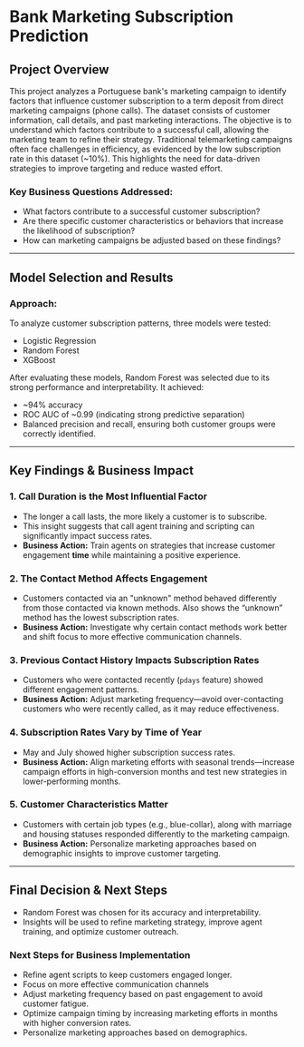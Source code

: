 # **Bank Marketing Subscription Prediction**

## **Project Overview**

This project analyzes a Portuguese bank's marketing campaign to identify factors that influence customer subscription to a term deposit from direct marketing campaigns (phone calls). The dataset consists of customer information, call details, and past marketing interactions. The objective is to understand which factors contribute to a successful call, allowing the marketing team to refine their strategy. Traditional telemarketing campaigns often face challenges in efficiency, as evidenced by the low subscription rate in this dataset (\~10%). This highlights the need for data-driven strategies to improve targeting and reduce wasted effort.

### **Key Business Questions Addressed:**

* What factors contribute to a successful customer subscription?    
* Are there specific customer characteristics or behaviors that increase the likelihood of subscription?  
* How can marketing campaigns be adjusted based on these findings?

---

## **Model Selection and Results**

### **Approach:**

To analyze customer subscription patterns, three models were tested:

* Logistic Regression  
* Random Forest  
* XGBoost

After evaluating these models, Random Forest was selected due to its strong performance and interpretability. It achieved:

* \~94% accuracy  
* ROC AUC of \~0.99 (indicating strong predictive separation)  
* Balanced precision and recall, ensuring both customer groups were correctly identified.

---

## **Key Findings & Business Impact**

### **1\. Call Duration is the Most Influential Factor**

* The longer a call lasts, the more likely a customer is to subscribe.  
* This insight suggests that call agent training and scripting can significantly impact success rates.  
* **Business Action:** Train agents on strategies that increase customer engagement **time** while maintaining a positive experience.

### **2\. The Contact Method Affects Engagement**

* Customers contacted via an "unknown" method behaved differently from those contacted via known methods.  Also shows the “unknown” method has the lowest subscription rates.  
* **Business Action:** Investigate why certain contact methods work better and shift focus to more effective communication channels.

### **3\. Previous Contact History Impacts Subscription Rates**

* Customers who were contacted recently (`pdays` feature) showed different engagement patterns.  
* **Business Action:** Adjust marketing frequency—avoid over-contacting customers who were recently called, as it may reduce effectiveness.

### **4\. Subscription Rates Vary by Time of Year**

* May and July showed higher subscription success rates.  
* **Business Action:** Align marketing efforts with seasonal trends—increase campaign efforts in high-conversion months and test new strategies in lower-performing months.

### **5\. Customer Characteristics Matter**

* Customers with certain job types (e.g., blue-collar), along with marriage and housing statuses responded differently to the marketing campaign.  
* **Business Action:** Personalize marketing approaches based on demographic insights to improve customer targeting.

---

## **Final Decision & Next Steps**

* Random Forest was chosen for its accuracy and interpretability.  
* Insights will be used to refine marketing strategy, improve agent training, and optimize customer outreach.

### **Next Steps for Business Implementation**

* Refine agent scripts to keep customers engaged longer.  
* Focus on more effective communication channels  
* Adjust marketing frequency based on past engagement to avoid customer fatigue.  
* Optimize campaign timing by increasing marketing efforts in months with higher conversion rates.  
* Personalize marketing approaches based on demographics.

